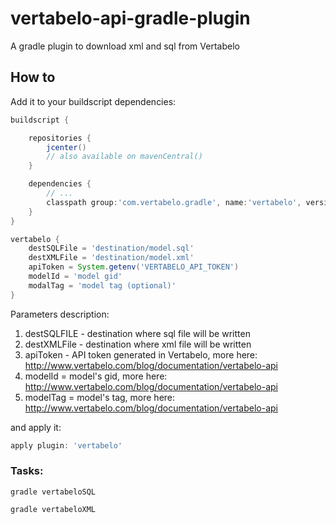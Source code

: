 # vertabelo-api-gradle-plugin
A gradle plugin to download xml and sql from Vertabelo

## How to

Add it to your buildscript dependencies:


```groovy
buildscript {

    repositories {
        jcenter()
        // also available on mavenCentral()
    }

    dependencies {
        // ...
        classpath group:'com.vertabelo.gradle', name:'vertabelo', version:'1.0.1'
    }
}

vertabelo {
    destSQLFile = 'destination/model.sql'
    destXMLFile = 'destination/model.xml'
    apiToken = System.getenv('VERTABELO_API_TOKEN')
    modelId = 'model gid'
    modalTag = 'model tag (optional)'
}
```

Parameters description:

1. destSQLFILE - destination where sql file will be written
2. destXMLFile - destination where xml file will be written
3. apiToken - API token generated in Vertabelo, more here: http://www.vertabelo.com/blog/documentation/vertabelo-api
4. modelId = model's gid, more here: http://www.vertabelo.com/blog/documentation/vertabelo-api
5. modelTag = model's tag, more here: http://www.vertabelo.com/blog/documentation/vertabelo-api

and apply it:

```groovy
apply plugin: 'vertabelo'
```

### Tasks:
```
gradle vertabeloSQL
```
```
gradle vertabeloXML
```
